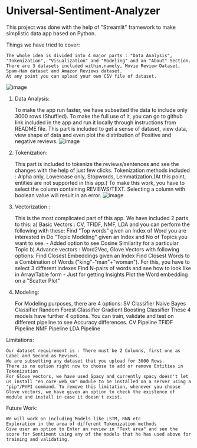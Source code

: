 # Universal-Sentiment-Analyzer

This project was done with the help of "Streamlit" framework to make simplistic data app based on Python.

Things we have tried to cover:

    The whole idea is divided into 4 major parts : "Data Analysis", "Tokenization", "Visualization" and "Modeling" and an "About" Section.
    There are 3 datasets included within,namely, Movie Review Dataset, Spam-Ham dataset and Amazon Reviews dataset. 
    At any point you can upload your own CSV file of dataset.
![image](https://user-images.githubusercontent.com/50980928/158045424-d42b1d4f-b4bc-4fad-8f6e-47651541d5a4.png)


1. Data Analysis:

    To make the app run faster, we have subsetted the data to include only 3000 rows (Shuffled).
    To make the full use of it, you can go to github link included in the app and run it locally through instructions from README file.
    This part is included to get a sense of dataset, view data, view shape of data and even plot the distribution of Positive and negative reviews.
![image](https://user-images.githubusercontent.com/50980928/158045556-fa46141b-fb13-443c-99c6-e7dbccf41013.png)

2. Tokenization:

    This part is included to tokenize the reviews/sentences and see the changes with the help of just few clicks.
    Tokenization methods included : Alpha only, Lowercase only, Stopwords, Lemmatization.(At this point, entities are not supported in this app.)
    To make this work, you have to select the column containing REVIEWS/TEXT. Selecting a column with boolean value will result in an error.
![image](https://user-images.githubusercontent.com/50980928/158045745-95d9cc45-9d85-4d60-a91c-b33dae623cc9.png)

3. Vectorization :

    This is the most complicated part of this app.
    We have included 2 parts to this: 
        a) Basic Vectors : CV, TFIDF, NMF, LDA and you can perform the following with these:
            Find "Top words" given an Index of Word you are interested in
            Do "Topic Modeling" given an Index and No of Topics you want to see. - Added option to see Cosine Similarity for a particular Topic
        b) Advance vectors : Word2Vec, Glove Vectors with following options:
            Find Closest Embeddings given an Index
            Find Closest Words to a Combination of Words ("king"-"man"+"woman"). For this, you have to select 3 different indexes
            Find N-pairs of words and see how to look like in Array/Table form - Just for getting Insights
            Plot the Word embedding on a "Scatter Plot"

4. Modeling: 

    For Modeling purposes, there are 4 options:
        SV Classifier
        Naive Bayes Classifier
        Random Forest Classifier
        Gradient Boosting Classifier
    These 4 models have further 4 options. You can train, validate and test on different pipeline to see Accuracy differences.
        CV Pipeline
        TFIDF Pipeline
        NMF Pipeline
        LDA Pipeline

Limitations:

    Our dataset requirement is : There must be 2 Columns, first one as Label and Second as Reviews. 
    We are subsetting any dataset that you upload for 3000 Rows.
    There is no option right now to choose to add or remove Entities in Tokenization
    For Glove vectors, we have used Spacy and currently spacy doesn't let us install "en_core_web_sm" module to be installed on a server using a "pip"/PYPI command. To remove this limitation, whenever you choose Glove vectors, we have given an option to check the existence of module and install in case it doesn't exist.

Future Work:

    We will work on including Models like LSTM, RNN etc
    Exploration in the area of different Tokenization methods
    Give user an option to Enter an review in "Text area" and see the score for Sentiment using any of the models that he has used above for training and validating.
